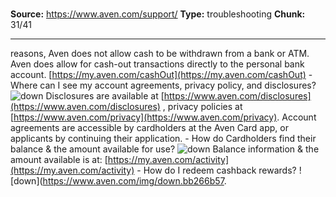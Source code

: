 # 

**Source:** https://www.aven.com/support/
**Type:** troubleshooting
**Chunk:** 31/41

---

reasons, Aven does not allow cash to be withdrawn from a bank or ATM. Aven does allow for cash-out transactions directly to the personal bank account. [https://my.aven.com/cashOut](https://my.aven.com/cashOut) \- Where can I see my account agreements, privacy policy, and disclosures? ![down](https://www.aven.com/img/down.bb266b57.svg) Disclosures are available at [https://www.aven.com/disclosures](https://www.aven.com/disclosures) , privacy policies at [https://www.aven.com/privacy](https://www.aven.com/privacy). Account agreements are accessible by cardholders at the Aven Card app, or applicants by continuing their application. \- How do Cardholders find their balance & the amount available for use? ![down](https://www.aven.com/img/down.bb266b57.svg) Balance information & the amount available is at: [https://my.aven.com/activity](https://my.aven.com/activity) \- How do I redeem cashback rewards? ![down](https://www.aven.com/img/down.bb266b57.